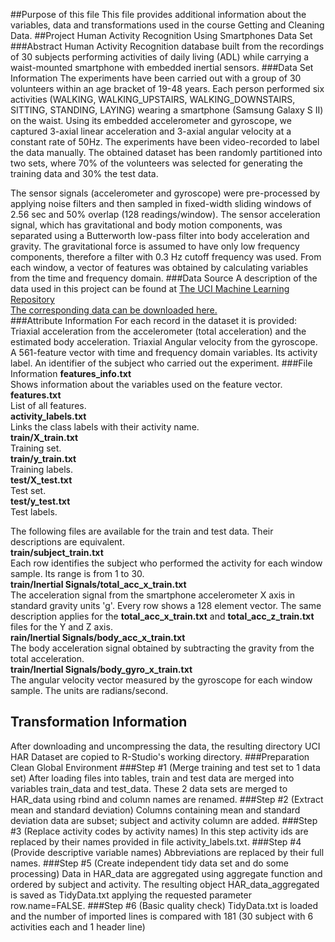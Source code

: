 ##Purpose of this file
This file provides additional information about the variables, data and transformations used in the course Getting and Cleaning Data.
##Project
Human Activity Recognition Using Smartphones Data Set
###Abstract
Human Activity Recognition database built from the recordings of 30 subjects performing activities of daily living (ADL) while carrying a waist-mounted smartphone with embedded inertial sensors.
###Data Set Information	
The experiments have been carried out with a group of 30 volunteers within an age bracket of 19-48 years. Each person performed six activities (WALKING, WALKING_UPSTAIRS, WALKING_DOWNSTAIRS, SITTING, STANDING, LAYING) wearing a smartphone (Samsung Galaxy S II) on the waist. Using its embedded accelerometer and gyroscope, we captured 3-axial linear acceleration and 3-axial angular velocity at a constant rate of 50Hz. The experiments have been video-recorded to label the data manually. The obtained dataset has been randomly partitioned into two sets, where 70% of the volunteers was selected for generating the training data and 30% the test data. 

The sensor signals (accelerometer and gyroscope) were pre-processed by applying noise filters and then sampled in fixed-width sliding windows of 2.56 sec and 50% overlap (128 readings/window). The sensor acceleration signal, which has gravitational and body motion components, was separated using a Butterworth low-pass filter into body acceleration and gravity. The gravitational force is assumed to have only low frequency components, therefore a filter with 0.3 Hz cutoff frequency was used. From each window, a vector of features was obtained by calculating variables from the time and frequency domain.
###Data Source
A description of the data used in this project can be found at [The UCI Machine Learning Repository](http://archive.ics.uci.edu/ml/datasets/Human+Activity+Recognition+Using+Smartphones)  
[The corresponding data can be downloaded  here.](https://d396qusza40orc.cloudfront.net/getdata%2Fprojectfiles%2FUCI%20HAR%20Dataset.zip)  
###Attribute Information
For each record in the dataset it is provided:
Triaxial acceleration from the accelerometer (total acceleration) and the estimated body acceleration.
Triaxial Angular velocity from the gyroscope.
A 561-feature vector with time and frequency domain variables.
Its activity label.
An identifier of the subject who carried out the experiment. 
###File Information
**features_info.txt**  
Shows information about the variables used on the feature vector.  
**features.txt**  
List of all features.  
**activity_labels.txt**  
Links the class labels with their activity name.  
**train/X_train.txt**  
Training set.  
**train/y_train.txt**  
Training labels.  
**test/X_test.txt**  
Test set.  
**test/y_test.txt**  
Test labels.  

The following files are available for the train and test data. Their descriptions are equivalent.  
**train/subject_train.txt**  
Each row identifies the subject who performed the activity for each window sample. Its range is from 1 to 30.  
**train/Inertial Signals/total_acc_x_train.txt**  
The acceleration signal from the smartphone accelerometer X axis in standard gravity units 'g'. Every row shows a 128 element vector. The same description applies for the **total_acc_x_train.txt** and **total_acc_z_train.txt** files for the Y and Z axis.  
**rain/Inertial Signals/body_acc_x_train.txt**  
The body acceleration signal obtained by subtracting the gravity from the total acceleration.  
**train/Inertial Signals/body_gyro_x_train.txt**  
The angular velocity vector measured by the gyroscope for each window sample. The units are radians/second.  
## Transformation Information
After downloading and uncompressing the data, the resulting directory UCI HAR Dataset are copied to R-Studio's working directory.
###Preparation
Clean Global Environment
###Step #1 (Merge training and test set to 1 data set)
After loading files into tables, train and test data are merged into variables train_data and test_data. These 2 data sets are merged to HAR_data using rbind and column names are renamed.
###Step #2 (Extract mean and standard deviation)
Columns containing mean and standard deviation data are subset; subject and activity column are added.
###Step #3 (Replace activity codes by activity names)
In this step activity ids are replaced by their names provided in file activity_labels.txt.
###Step #4 (Provide descriptive variable names)
Abbreviations are replaced by their full names.
###Step #5 (Create independent tidy data set and do some processing)
Data in HAR_data are aggregated using aggregate function and ordered by subject and activity. The resulting object HAR_data_aggregated is saved as TidyData.txt applying the requested parameter row.name=FALSE.
###Step #6 (Basic quality check)
TidyData.txt is loaded and the number of imported lines is compared with 181 (30 subject with 6 activities each and 1 header line)


